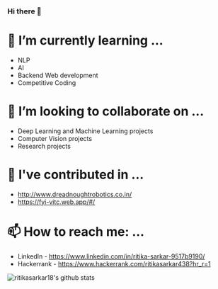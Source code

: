 ### Hi there 👋

<!--
**ritikasarkar18/ritikasarkar18** is a ✨ _special_ ✨ repository because its `README.md` (this file) appears on your GitHub profile.

Here are some ideas to get you started:

- 🔭 I’m currently working on ...
- 😄 Pronouns: ...
- ⚡ Fun fact: ...
- 💬 Ask me about ...
# 🤔 I’m looking for help with ...
- 
-->
# 🌱 I’m currently learning ...
- NLP
- AI
- Backend Web development
- Competitive Coding

# 👯 I’m looking to collaborate on ...
- Deep Learning and Machine Learning projects
- Computer Vision projects
- Research projects

# 🔭 I've contributed in ...
- http://www.dreadnoughtrobotics.co.in/
- https://fyi-vitc.web.app/#/

# 📫 How to reach me: ...
- LinkedIn - https://www.linkedin.com/in/ritika-sarkar-9517b9190/
- Hackerrank - https://www.hackerrank.com/ritikasarkar438?hr_r=1

![ritikasarkar18's github stats](https://github-readme-stats.vercel.app/api?username=ritikasarkar18&count_private=true)
